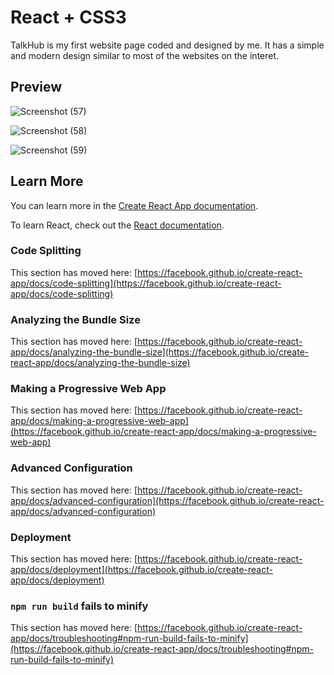# React + CSS3

TalkHub is my first website page coded and designed by me. It has a simple and modern design similar to most of the websites on the interet.

## Preview


![Screenshot (57)](https://user-images.githubusercontent.com/90113061/158674923-2850ea00-b858-4c1b-a07e-c6773d8a50da.png)

![Screenshot (58)](https://user-images.githubusercontent.com/90113061/158674952-edf7eb9b-dd82-48db-8960-79e2aed39f53.png)

![Screenshot (59)](https://user-images.githubusercontent.com/90113061/158674990-f63b61a6-3cc0-43a5-94ea-31bcabe549ff.png)


## Learn More

You can learn more in the [Create React App documentation](https://facebook.github.io/create-react-app/docs/getting-started).

To learn React, check out the [React documentation](https://reactjs.org/).

### Code Splitting

This section has moved here: [https://facebook.github.io/create-react-app/docs/code-splitting](https://facebook.github.io/create-react-app/docs/code-splitting)

### Analyzing the Bundle Size

This section has moved here: [https://facebook.github.io/create-react-app/docs/analyzing-the-bundle-size](https://facebook.github.io/create-react-app/docs/analyzing-the-bundle-size)

### Making a Progressive Web App

This section has moved here: [https://facebook.github.io/create-react-app/docs/making-a-progressive-web-app](https://facebook.github.io/create-react-app/docs/making-a-progressive-web-app)

### Advanced Configuration

This section has moved here: [https://facebook.github.io/create-react-app/docs/advanced-configuration](https://facebook.github.io/create-react-app/docs/advanced-configuration)

### Deployment

This section has moved here: [https://facebook.github.io/create-react-app/docs/deployment](https://facebook.github.io/create-react-app/docs/deployment)

### `npm run build` fails to minify

This section has moved here: [https://facebook.github.io/create-react-app/docs/troubleshooting#npm-run-build-fails-to-minify](https://facebook.github.io/create-react-app/docs/troubleshooting#npm-run-build-fails-to-minify)
